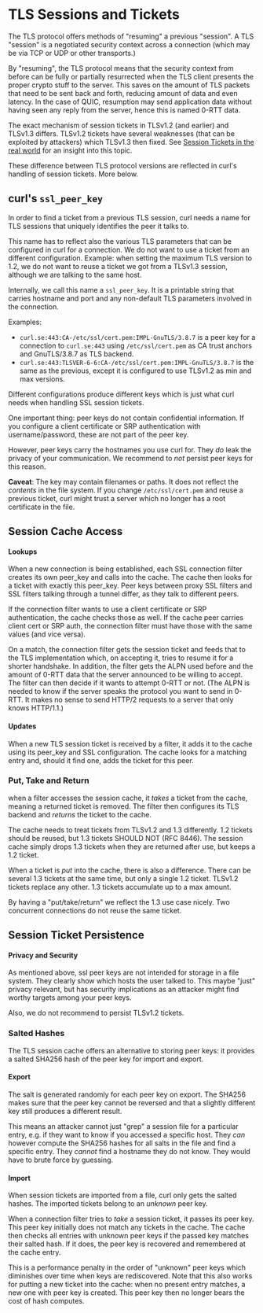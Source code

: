 <!--
Copyright (C) Daniel Stenberg, <daniel@haxx.se>, et al.

SPDX-License-Identifier: curl
-->

# TLS Sessions and Tickets

The TLS protocol offers methods of "resuming" a previous "session". A
TLS "session" is a negotiated security context across a connection
(which may be via TCP or UDP or other transports.)

By "resuming", the TLS protocol means that the security context from
before can be fully or partially resurrected when the TLS client presents
the proper crypto stuff to the server. This saves on the amount of
TLS packets that need to be sent back and forth, reducing amount
of data and even latency. In the case of QUIC, resumption may send
application data without having seen any reply from the server, hence
this is named 0-RTT data.

The exact mechanism of session tickets in TLSv1.2 (and earlier) and
TLSv1.3 differs. TLSv1.2 tickets have several weaknesses (that can
be exploited by attackers) which TLSv1.3 then fixed. See
[Session Tickets in the real world](https://words.filippo.io/we-need-to-talk-about-session-tickets/)
for an insight into this topic.

These difference between TLS protocol versions are reflected in curl's
handling of session tickets. More below.

## curl's `ssl_peer_key`

In order to find a ticket from a previous TLS session, curl
needs a name for TLS sessions that uniquely identifies the peer
it talks to.

This name has to reflect also the various TLS parameters that can
be configured in curl for a connection. We do not want to use
a ticket from an different configuration. Example: when setting
the maximum TLS version to 1.2, we do not want to reuse a ticket
we got from a TLSv1.3 session, although we are talking to the
same host.

Internally, we call this name a `ssl_peer_key`. It is a printable
string that carries hostname and port and any non-default TLS
parameters involved in the connection.

Examples:
- `curl.se:443:CA-/etc/ssl/cert.pem:IMPL-GnuTLS/3.8.7` is a peer key for
   a connection to `curl.se:443` using `/etc/ssl/cert.pem` as CA
   trust anchors and GnuTLS/3.8.7 as TLS backend.
- `curl.se:443:TLSVER-6-6:CA-/etc/ssl/cert.pem:IMPL-GnuTLS/3.8.7` is the
   same as the previous, except it is configured to use TLSv1.2 as
   min and max versions.

Different configurations produce different keys which is just what
curl needs when handling SSL session tickets.

One important thing: peer keys do not contain confidential information. If you
configure a client certificate or SRP authentication with username/password,
these are not part of the peer key.

However, peer keys carry the hostnames you use curl for. They *do*
leak the privacy of your communication. We recommend to *not* persist
peer keys for this reason.

**Caveat**: The key may contain filenames or paths. It does not reflect the
*contents* in the file system. If you change `/etc/ssl/cert.pem` and reuse
a previous ticket, curl might trust a server which no longer has a root
certificate in the file.


## Session Cache Access

#### Lookups

When a new connection is being established, each SSL connection filter creates
its own peer_key and calls into the cache. The cache then looks for a ticket
with exactly this peer_key. Peer keys between proxy SSL filters and SSL
filters talking through a tunnel differ, as they talk to different peers.

If the connection filter wants to use a client certificate or SRP
authentication, the cache checks those as well. If the cache peer carries
client cert or SRP auth, the connection filter must have those with the same
values (and vice versa).

On a match, the connection filter gets the session ticket and feeds that to
the TLS implementation which, on accepting it, tries to resume it for a
shorter handshake. In addition, the filter gets the ALPN used before and the
amount of 0-RTT data that the server announced to be willing to accept. The
filter can then decide if it wants to attempt 0-RTT or not. (The ALPN is
needed to know if the server speaks the protocol you want to send in 0-RTT. It
makes no sense to send HTTP/2 requests to a server that only knows HTTP/1.1.)

#### Updates

When a new TLS session ticket is received by a filter, it adds it to the
cache using its peer_key and SSL configuration. The cache looks for
a matching entry and, should it find one, adds the ticket for this
peer.

### Put, Take and Return

when a filter accesses the session cache, it *takes*
a ticket from the cache, meaning a returned ticket is removed. The filter
then configures its TLS backend and *returns* the ticket to the cache.

The cache needs to treat tickets from TLSv1.2 and 1.3 differently. 1.2 tickets
should be reused, but 1.3 tickets SHOULD NOT (RFC 8446). The session cache
simply drops 1.3 tickets when they are returned after use, but keeps a 1.2
ticket.

When a ticket is *put* into the cache, there is also a difference. There
can be several 1.3 tickets at the same time, but only a single 1.2 ticket.
TLSv1.2 tickets replace any other. 1.3 tickets accumulate up to a max
amount.

By having a "put/take/return" we reflect the 1.3 use case nicely. Two
concurrent connections do not reuse the same ticket.

## Session Ticket Persistence

#### Privacy and Security

As mentioned above, ssl peer keys are not intended for storage in a file
system. They clearly show which hosts the user talked to. This maybe "just"
privacy relevant, but has security implications as an attacker might find
worthy targets among your peer keys.

Also, we do not recommend to persist TLSv1.2 tickets.

### Salted Hashes

The TLS session cache offers an alternative to storing peer keys:
it provides a salted SHA256 hash of the peer key for import and export.

#### Export

The salt is generated randomly for each peer key on export. The SHA256 makes
sure that the peer key cannot be reversed and that a slightly different key
still produces a different result.

This means an attacker cannot just "grep" a session file for a particular
entry, e.g. if they want to know if you accessed a specific host. They *can*
however compute the SHA256 hashes for all salts in the file and find a
specific entry. They *cannot* find a hostname they do not know. They would
have to brute force by guessing.

#### Import

When session tickets are imported from a file, curl only gets the salted
hashes. The imported tickets belong to an *unknown* peer key.

When a connection filter tries to *take* a session ticket, it passes its peer
key. This peer key initially does not match any tickets in the cache. The
cache then checks all entries with unknown peer keys if the passed key matches
their salted hash. If it does, the peer key is recovered and remembered at the
cache entry.

This is a performance penalty in the order of "unknown" peer keys which
diminishes over time when keys are rediscovered. Note that this also works for
putting a new ticket into the cache: when no present entry matches, a new one
with peer key is created. This peer key then no longer bears the cost of hash
computes.
